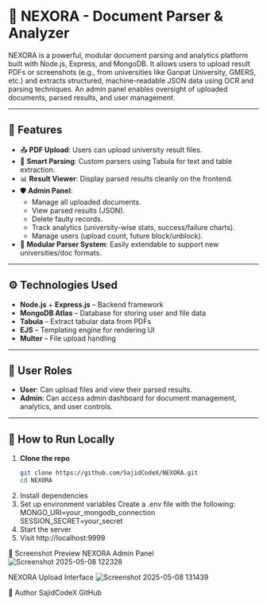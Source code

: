 # 📄 NEXORA - Document Parser & Analyzer

NEXORA is a powerful, modular document parsing and analytics platform built with Node.js, Express, and MongoDB. It allows users to upload result PDFs or screenshots (e.g., from universities like Ganpat University, GMERS, etc.) and extracts structured, machine-readable JSON data using OCR and parsing techniques. An admin panel enables oversight of uploaded documents, parsed results, and user management.

---

## 🚀 Features

- 📤 **PDF Upload**: Users can upload university result files.
- 🧠 **Smart Parsing**: Custom parsers using Tabula for text and table extraction.
- 📊 **Result Viewer**: Display parsed results cleanly on the frontend.
- 🛡 **Admin Panel**:
  - Manage all uploaded documents.
  - View parsed results (JSON).
  - Delete faulty records.
  - Track analytics (university-wise stats, success/failure charts).
  - Manage users (upload count, future block/unblock).
- 🧩 **Modular Parser System**: Easily extendable to support new universities/doc formats.

---

## ⚙️ Technologies Used

- **Node.js** + **Express.js** – Backend framework
- **MongoDB Atlas** – Database for storing user and file data
- **Tabula** – Extract tabular data from PDFs
- **EJS** – Templating engine for rendering UI
- **Multer** – File upload handling

---

## 🔐 User Roles

- **User**: Can upload files and view their parsed results.
- **Admin**: Can access admin dashboard for document management, analytics, and user controls.

---

## 🧪 How to Run Locally

1. **Clone the repo**  
   ```bash
   git clone https://github.com/SajidCodeX/NEXORA.git
   cd NEXORA
2. Install dependencies
3. Set up environment variables
Create a .env file with the following:
MONGO_URI=your_mongodb_connection
SESSION_SECRET=your_secret
4. Start the server
5. Visit http://localhost:9999

📸 Screenshot Preview
NEXORA Admin Panel
![Screenshot 2025-05-08 122328](https://github.com/user-attachments/assets/d3929d92-618b-481d-8097-26b513e8718c)

NEXORA Upload Interface
![Screenshot 2025-05-08 131439](https://github.com/user-attachments/assets/6f614c03-7074-48af-89c2-208812aae3c4)

👤 Author
SajidCodeX
GitHub


